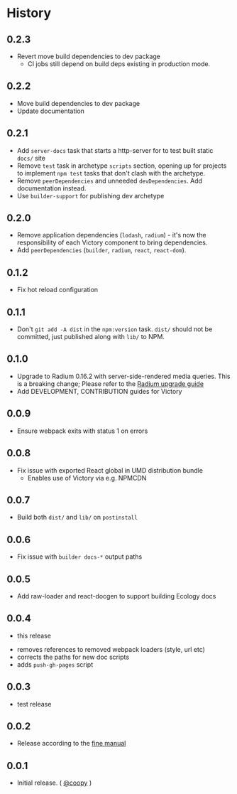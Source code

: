 History
=======

## 0.2.3

* Revert move build dependencies to dev package
  - CI jobs still depend on build deps existing in production mode.

## 0.2.2

* Move build dependencies to dev package
* Update documentation

## 0.2.1

* Add `server-docs` task that starts a http-server for to test built static `docs/` site
* Remove `test` task in archetype `scripts` section, opening up for projects to implement `npm test` tasks that don't clash with the archetype.
* Remove `peerDependencies` and unneeded `devDependencies`. Add documentation instead.
* Use `builder-support` for publishing dev archetype

## 0.2.0

* Remove application dependencies (`lodash`, `radium`) - it's now the responsibility of each Victory component to bring dependencies.
* Add `peerDependencies` (`builder`, `radium`, `react`, `react-dom`).

## 0.1.2

* Fix hot reload configuration

## 0.1.1

* Don't `git add -A dist` in the `npm:version` task. `dist/` should not be committed, just published along with `lib/` to NPM.

## 0.1.0

* Upgrade to Radium 0.16.2 with server-side-rendered media queries.
  This is a breaking change; Please refer to the [Radium upgrade guide][radium-0.16-upgrade-guide]
* Add DEVELOPMENT, CONTRIBUTION guides for Victory

## 0.0.9

* Ensure webpack exits with status 1 on errors

## 0.0.8

* Fix issue with exported React global in UMD distribution bundle
  - Enables use of Victory via e.g. NPMCDN

## 0.0.7

* Build both `dist/` and `lib/` on `postinstall`

## 0.0.6

* Fix issue with `builder docs-*` output paths

## 0.0.5

* Add raw-loader and react-docgen to support building Ecology docs

## 0.0.4

*  this release
  - removes references to removed webpack loaders (style, url etc)
  - corrects the paths for new doc scripts
  - adds `push-gh-pages` script

## 0.0.3

* test release

## 0.0.2

* Release according to the [fine manual][]

## 0.0.1

* Initial release. ( [@coopy][] )

[@coopy]: https://github.com/coopy
[fine manual]: https://github.com/FormidableLabs/builder-victory-component/blob/master/CONTRIBUTING.md
[radium-0.16-upgrade-guide]: https://github.com/FormidableLabs/radium/blob/master/docs/guides/upgrade-v0.16.x.md
